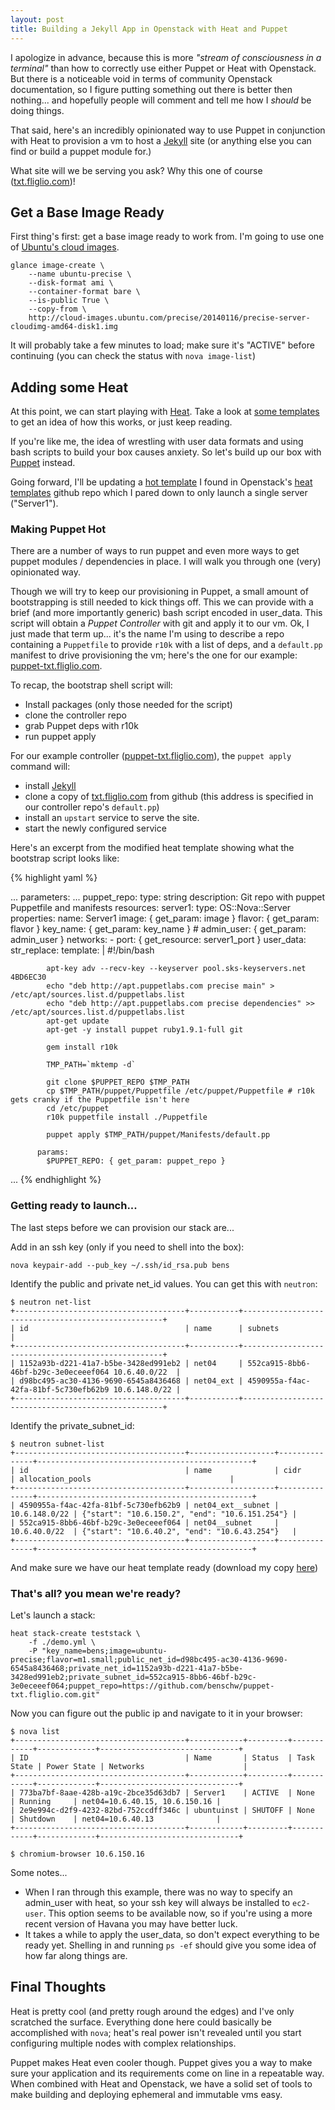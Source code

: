 ```yaml
---
layout: post
title: Building a Jekyll App in Openstack with Heat and Puppet
---
```


I apologize in advance, because this is more _"stream of consciousness in a terminal"_ than how to correctly use either Puppet or Heat with Openstack. But there is a noticeable void in terms of community Openstack documentation, so I figure putting something out there is better then nothing... and hopefully people will comment and tell me how I _should_ be doing things.

That said, here's an incredibly opinionated way to use Puppet in conjunction with Heat to provision a vm to host a [Jekyll](http://jekyllrb.com/) site (or anything else you can find or build a puppet module for.) 

What site will we be serving you ask? Why this one of course ([txt.fliglio.com](https://github.com/benschw/txt.fliglio.com))!

<!--more-->

## Get a Base Image Ready

First thing's first: get a base image ready to work from. I'm going to use one of [Ubuntu's cloud images](http://cloud-images.ubuntu.com/).

	glance image-create \
		--name ubuntu-precise \
		--disk-format ami \
		--container-format bare \
		--is-public True \
		--copy-from \
		http://cloud-images.ubuntu.com/precise/20140116/precise-server-cloudimg-amd64-disk1.img

It will probably take a few minutes to load; make sure it's "ACTIVE" before continuing (you can check the status with `nova image-list`)

## Adding some Heat

At this point, we can start playing with [Heat](https://wiki.openstack.org/wiki/Heat). Take a look at [some templates](https://github.com/openstack/heat-templates) to get an idea of how this works, or just keep reading. 

If you're like me, the idea of wrestling with user data formats and using bash scripts to build your box causes anxiety. So let's build up our box with [Puppet](http://puppetlabs.com/) instead.

Going forward, I'll be updating a [hot template](https://github.com/openstack/heat-templates/blob/master/hot/servers_in_existing_neutron_net.yaml) I found in Openstack's [heat templates](https://github.com/openstack/heat-templates) github repo which I pared down to only launch a single server ("Server1").

### Making Puppet Hot

There are a number of ways to run puppet and even more ways to get puppet modules / dependencies in place. I will walk you through one (very) opinionated way. 

Though we will try to keep our provisioning in Puppet, a small amount of bootstrapping is still needed to kick things off. This we can provide with a brief (and more importantly generic) bash script encoded in user\_data. This script will obtain a _Puppet Controller_  with git and apply it to our vm. Ok, I just made that term up... it's the name I'm using to describe a repo containing a `Puppetfile` to provide `r10k` with a list of deps, and a `default.pp` manifest to drive provisioning the vm; here's the one for our example: [puppet-txt.fliglio.com](https://github.com/benschw/puppet-txt.fliglio.com).

To recap, the bootstrap shell script will:

- Install packages (only those needed for the script)
- clone the controller repo
- grab Puppet deps with r10k
- run puppet apply

For our example controller ([puppet-txt.fliglio.com](https://github.com/benschw/puppet-txt.fliglio.com)), the `puppet apply` command will:

- install [Jekyll](http://jekyllrb.com/)
- clone a copy of [txt.fliglio.com](https://github.com/benschw/txt.fliglio.com) from github (this address is specified in our controller repo's `default.pp`)
- install an `upstart` service to serve the site.
- start the newly configured service


Here's an excerpt from the modified heat template showing what the bootstrap script looks like:

{% highlight yaml %}

...
parameters:
  ...
  puppet_repo:
    type: string
    description: Git repo with puppet Puppetfile and manifests
resources:
  server1:
    type: OS::Nova::Server
    properties:
      name: Server1
      image: { get_param: image }
      flavor: { get_param: flavor }
      key_name: { get_param: key_name }
      # admin_user: { get_param: admin_user }
      networks:
        - port: { get_resource: server1_port }
      user_data: 
        str_replace:
          template: |
            #!/bin/bash

            apt-key adv --recv-key --keyserver pool.sks-keyservers.net 4BD6EC30
            echo "deb http://apt.puppetlabs.com precise main" > /etc/apt/sources.list.d/puppetlabs.list
            echo "deb http://apt.puppetlabs.com precise dependencies" >> /etc/apt/sources.list.d/puppetlabs.list
            apt-get update
            apt-get -y install puppet ruby1.9.1-full git

            gem install r10k

            TMP_PATH=`mktemp -d`

            git clone $PUPPET_REPO $TMP_PATH
            cp $TMP_PATH/puppet/Puppetfile /etc/puppet/Puppetfile # r10k gets cranky if the Puppetfile isn't here
            cd /etc/puppet
            r10k puppetfile install ./Puppetfile

            puppet apply $TMP_PATH/puppet/Manifests/default.pp

          params:
            $PUPPET_REPO: { get_param: puppet_repo }

...	
{% endhighlight %}

### Getting ready to launch...

The last steps before we can provision our stack are...

Add in an ssh key (only if you need to shell into the box):

	nova keypair-add --pub_key ~/.ssh/id_rsa.pub bens

Identify the public and private net_id values. You can get this with `neutron`:

	$ neutron net-list
	+--------------------------------------+-----------+----------------------------------------------------+
	| id                                   | name      | subnets                                            |
	+--------------------------------------+-----------+----------------------------------------------------+
	| 1152a93b-d221-41a7-b5be-3428ed991eb2 | net04     | 552ca915-8bb6-46bf-b29c-3e0eceeef064 10.6.40.0/22  |
	| d98bc495-ac30-4136-9690-6545a8436468 | net04_ext | 4590955a-f4ac-42fa-81bf-5c730efb62b9 10.6.148.0/22 |
	+--------------------------------------+-----------+----------------------------------------------------+

Identify the private\_subnet\_id:

	$ neutron subnet-list
	+--------------------------------------+-------------------+---------------+------------------------------------------------+
	| id                                   | name              | cidr          | allocation_pools                               |
	+--------------------------------------+-------------------+---------------+------------------------------------------------+
	| 4590955a-f4ac-42fa-81bf-5c730efb62b9 | net04_ext__subnet | 10.6.148.0/22 | {"start": "10.6.150.2", "end": "10.6.151.254"} |
	| 552ca915-8bb6-46bf-b29c-3e0eceeef064 | net04__subnet     | 10.6.40.0/22  | {"start": "10.6.40.2", "end": "10.6.43.254"}   |
	+--------------------------------------+-------------------+---------------+------------------------------------------------+


And make sure we have our heat template ready (download my copy [here](https://raw.github.com/benschw/puppet-txt.fliglio.com/master/demo.yml))

### That's all? you mean we're ready?

Let's launch a stack:

	heat stack-create teststack \
		-f ./demo.yml \
		-P "key_name=bens;image=ubuntu-precise;flavor=m1.small;public_net_id=d98bc495-ac30-4136-9690-6545a8436468;private_net_id=1152a93b-d221-41a7-b5be-3428ed991eb2;private_subnet_id=552ca915-8bb6-46bf-b29c-3e0eceeef064;puppet_repo=https://github.com/benschw/puppet-txt.fliglio.com.git"


Now you can figure out the public ip and navigate to it in your browser:

	$ nova list
	+--------------------------------------+------------+---------+------------+-------------+-------------------------------+
	| ID                                   | Name       | Status  | Task State | Power State | Networks                      |
	+--------------------------------------+------------+---------+------------+-------------+-------------------------------+
	| 773ba7bf-8aae-428b-a19c-2bce35d63db7 | Server1    | ACTIVE  | None       | Running     | net04=10.6.40.15, 10.6.150.16 |
	| 2e9e994c-d2f9-4232-82bd-752ccdff346c | ubuntuinst | SHUTOFF | None       | Shutdown    | net04=10.6.40.13              |
	+--------------------------------------+------------+---------+------------+-------------+-------------------------------+

	$ chromium-browser 10.6.150.16


Some notes...

- When I ran through this example, there was no way to specify an admin_user with heat, so your ssh key will always be installed to `ec2-user`. This option seems to be available now, so if you're using a more recent version of Havana you may have better luck. 
- It takes a while to apply the user_data, so don't expect everything to be ready yet. Shelling in and running `ps -ef` should give you some idea of how far along things are.

## Final Thoughts

Heat is pretty cool (and pretty rough around the edges) and I've only scratched the surface. Everything done here could basically be accomplished with `nova`; heat's real power isn't revealed until you start configuring multiple nodes with complex relationships.

Puppet makes Heat even cooler though. Puppet gives you a way to make sure your application and its requirements come on line in a repeatable way. When combined with Heat and Openstack, we have a solid set of tools to make building and deploying ephemeral and immutable vms easy.
